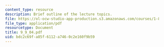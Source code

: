```yaml
---
content_type: resource
description: Brief outline of the lecture topics.
file: https://ol-ocw-studio-app-production.s3.amazonaws.com/courses/1-89-environmental-microbiology-fall-2004/bdc2c69fa85f6112a7460c2e160f9b59_9_9_04.pdf
file_type: application/pdf
resourcetype: Document
title: 9_9_04.pdf
uid: bdc2c69f-a85f-6112-a746-0c2e160f9b59
---
```

